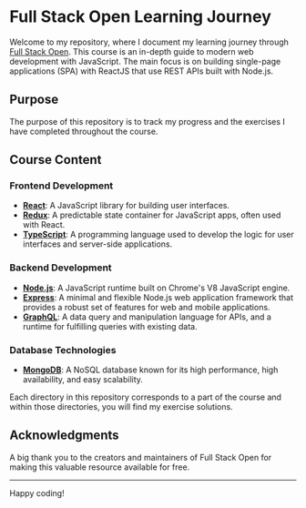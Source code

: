 # Full Stack Open Learning Journey

Welcome to my repository, where I document my learning journey through [Full Stack Open](https://fullstackopen.com/). This course is an in-depth guide to modern web development with JavaScript. The main focus is on building single-page applications (SPA) with ReactJS that use REST APIs built with Node.js.

## Purpose

The purpose of this repository is to track my progress and the exercises I have completed throughout the course.

## Course Content

### Frontend Development
- **[React](https://reactjs.org/)**: A JavaScript library for building user interfaces.
- **[Redux](https://redux.js.org/)**: A predictable state container for JavaScript apps, often used with React.
- **[TypeScript](https://www.typescriptlang.org/)**: A programming language used to develop the logic for user interfaces and server-side applications.

### Backend Development
- **[Node.js](https://nodejs.org/)**: A JavaScript runtime built on Chrome's V8 JavaScript engine.
- **[Express](https://expressjs.com/)**: A minimal and flexible Node.js web application framework that provides a robust set of features for web and mobile applications.
- **[GraphQL](https://graphql.org/)**: A data query and manipulation language for APIs, and a runtime for fulfilling queries with existing data.

### Database Technologies
- **[MongoDB](https://www.mongodb.com/)**: A NoSQL database known for its high performance, high availability, and easy scalability.

Each directory in this repository corresponds to a part of the course and within those directories, you will find my exercise solutions.

## Acknowledgments

A big thank you to the creators and maintainers of Full Stack Open for making this valuable resource available for free.

---

Happy coding!
